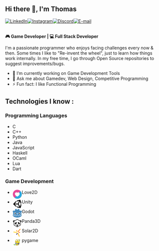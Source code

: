 ## Hi there 👋, I'm Thomas

<div style="display: flex">
  <a href="https://www.linkedin.com/in/thomas-benardo-860359169/"><img src="https://edent.github.io/SuperTinyIcons/images/svg/linkedin.svg" width="40" title="LinkedIn" /></a>
  <a href="https://www.instagram.com/thomasb.dev/"><img src="https://edent.github.io/SuperTinyIcons/images/svg/instagram.svg" width="40" title="Instagram" /></a>
  <a href="https://discordapp.com/users/353786934457270272"><img src="https://edent.github.io/SuperTinyIcons/images/svg/discord.svg" width="40" title="Discord" /></a>
  <a href="mailto:thomasbenardo96@gmail.com"><img src="https://edent.github.io/SuperTinyIcons/images/svg/email.svg" width="40" title="E-mail" /></a>
</div>

\
**🎮 Game Developer | 💻 Full Stack Developer**

I'm a passionate programmer who enjoys facing challenges every now & then.
Some times I like to "Re-invent the wheel", just to learn how things work internally. 
In my free time, I go through Open Source repositories to suggest improvements/bugs.


- 🔭 I’m currently working on Game Development Tools
- 💬 Ask me about Gamedev, Web Design, Competitive Programming
- ⚡ Fun fact: I like Functional Programming

## Technologies I know :

### Programming Languages
- C
- C++
- Python
- Java
- JavaScript
- Haskell
- OCaml
- Lua
- Dart

### Game Development
- <img align="left" src="love2d-logo.png" width="30" alt="Love2D logo" />Love2D
- <p><img align="left" src="unity-logo.png" width="30" alt="Unity logo" />Unity</p>
- <p><img align="left" src="godot-logo.png" width="30" alt="Godot logo" />Godot</p>
- <p><img align="left" src="panda3d-logo.png" width="30" alt="Panda3D logo" />Panda3D</p>
- <p><img align="left" src="solar2d-logo.png" width="30" alt="Solar2D logo" />Solar2D</p>
- <p><img align="left" src="pygame-logo.png" width="30" alt="Pygame logo" />pygame</p>


